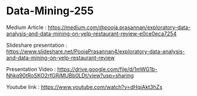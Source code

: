# Data-Mining-255

Medium Article : https://medium.com/@pooja.prasannan/exploratory-data-analysis-and-data-mining-on-yelp-restaurant-review-e0ce0eca7254

Slideshare presentation : https://www.slideshare.net/PoojaPrasannan4/exploratory-data-analysis-and-data-mining-on-yelp-restaurant-review

Presentation Video : https://drive.google.com/file/d/1mWG1b-Nhkq90tRoSKO2rfGRjMUBb0LDt/view?usp=sharing

Youtube link : https://www.youtube.com/watch?v=dHqiAkt3hZs
